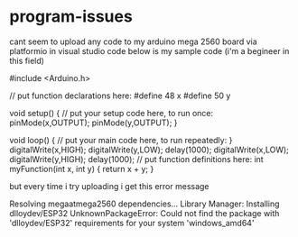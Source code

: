 # program-issues
cant seem to upload any code to my arduino mega 2560 board via platformio in visual studio code
 below is my sample code (i'm a begineer in this field)


 
 #include <Arduino.h>

// put function declarations here:
#define 48 x
#define 50 y

void setup() {
  // put your setup code here, to run once:
 pinMode(x,OUTPUT);
 pinMode(y,OUTPUT);
}

void loop() {
  // put your main code here, to run repeatedly:
}
digitalWrite(x,HIGH);
digitalWrite(y,LOW);
delay(1000);
digitalWrite(x,LOW);
digitalWrite(y,HIGH);
delay(1000);
// put function definitions here:
int myFunction(int x, int y) {
  return x + y;
}


but every time i try uploading i get this error message


Resolving megaatmega2560 dependencies...
Library Manager: Installing dlloydev/ESP32
UnknownPackageError: Could not find the package with 'dlloydev/ESP32' requirements for your system 'windows_amd64'

